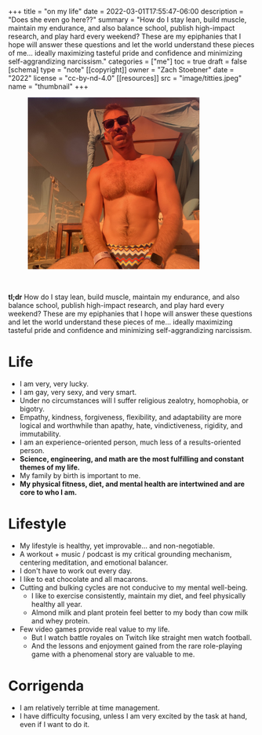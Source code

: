 +++
title = "on my life"
date = 2022-03-01T17:55:47-06:00
description = "Does she even go here??"
summary = "How do I stay lean, build muscle, maintain my endurance, and also balance school, publish high-impact research, and play hard every weekend? These are my epiphanies that I hope will answer these questions and let the world understand these pieces of me... ideally maximizing tasteful pride and confidence and minimizing self-aggrandizing narcissism."
categories = ["me"]
toc = true
draft = false
[schema]
  type = "note"
[[copyright]]
  owner = "Zach Stoebner"
  date = "2022"
  license = "cc-by-nd-4.0"
[[resources]]
  src = "image/titties.jpeg"
  name = "thumbnail"
+++

<figure>
<img src="image/titties.jpeg" alt="Zach Stoebner at Mantamar in Puerto Vallarta showing off his big knockers" style="width:350px;height:350px"/> 
</figure>
<br>

**tl;dr** How do I stay lean, build muscle, maintain my endurance, and also balance school, publish high-impact research, and play hard every weekend? These are my epiphanies that I hope will answer these questions and let the world understand these pieces of me... ideally maximizing tasteful pride and confidence and minimizing self-aggrandizing narcissism.

# Life
- I am very, very lucky. 
- I am gay, very sexy, and very smart.
- Under no circumstances will I suffer religious zealotry, homophobia, or bigotry.
- Empathy, kindness, forgiveness, flexibility, and adaptability are more logical and worthwhile than apathy, hate, vindictiveness, rigidity, and immutability.
- I am an experience-oriented person, much less of a results-oriented person.
- <strong>Science, engineering, and math are the most fulfilling and constant themes of my life.</strong>
- My family by birth is important to me. 
- <strong>My physical fitness, diet, and mental health are intertwined and are core to who I am.</strong>

# Lifestyle
- My lifestyle is healthy, yet improvable... and non-negotiable.
- A workout + music / podcast is my critical grounding mechanism, centering meditation, and emotional balancer.
- I don't have to work out every day.
- I like to eat chocolate and all macarons.
- Cutting and bulking cycles are not conducive to my mental well-being. 
	- I like to exercise consistently, maintain my diet, and feel physically healthy all year.
	- Almond milk and plant protein feel better to my body than cow milk and whey protein.  
- Few video games provide real value to my life.
	- But I watch battle royales on Twitch like straight men watch football. 
	- And the lessons and enjoyment gained from the rare role-playing game with a phenomenal story are valuable to me.  

# Corrigenda
- I am relatively terrible at time management.
- I have difficulty focusing, unless I am very excited by the task at hand, even if I want to do it. 
